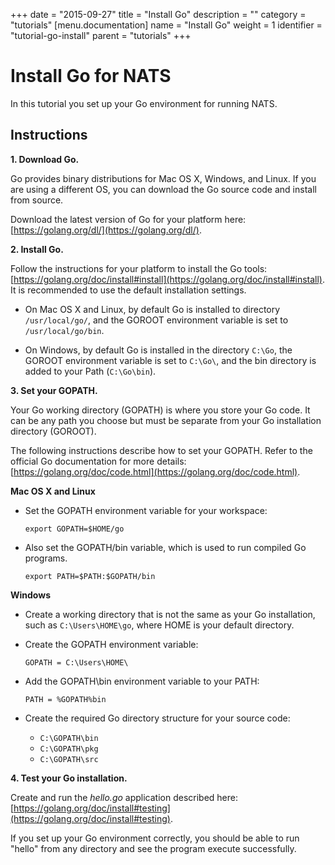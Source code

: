+++
date = "2015-09-27"
title = "Install Go"
description = ""
category = "tutorials"
[menu.documentation]
  name = "Install Go"
  weight = 1
  identifier = "tutorial-go-install"
  parent = "tutorials"
+++

# Install Go for NATS

In this tutorial you set up your Go environment for running NATS.

## Instructions

**1. Download Go.**

Go provides binary distributions for Mac OS X, Windows, and Linux. If you are using a different OS, you can download the Go source code and install from source.

Download the latest version of Go for your platform here: [https://golang.org/dl/](https://golang.org/dl/).

**2. Install Go.**

Follow the instructions for your platform to install the Go tools: [https://golang.org/doc/install#install](https://golang.org/doc/install#install). It is recommended to use the default installation settings.

- On Mac OS X and Linux, by default Go is installed to directory `/usr/local/go/`, and the GOROOT environment variable is set to `/usr/local/go/bin`.

- On Windows, by default Go is installed in the directory `C:\Go`, the GOROOT environment variable is set to `C:\Go\`, and the bin directory is added to your Path (`C:\Go\bin`).

**3. Set your GOPATH.**

Your Go working directory (GOPATH) is where you store your Go code. It can be any path you choose but must be separate from your Go installation directory (GOROOT).

The following instructions describe how to set your GOPATH. Refer to the official Go documentation for more details: [https://golang.org/doc/code.html](https://golang.org/doc/code.html).

**Mac OS X and Linux**

- Set the GOPATH environment variable for your workspace:

	```
	export GOPATH=$HOME/go
	```

- Also set the GOPATH/bin variable, which is used to run compiled Go programs.

	```
	export PATH=$PATH:$GOPATH/bin
	```

**Windows**

- Create a working directory that is not the same as your Go installation, such as `C:\Users\HOME\go`, where HOME is your default directory.

- Create the GOPATH environment variable:

	```
	GOPATH = C:\Users\HOME\
	```

- Add the GOPATH\bin environment variable to your PATH:

	```
	PATH = %GOPATH%bin
	```

- Create the required Go directory structure for your source code:

	- `C:\GOPATH\bin`
	- `C:\GOPATH\pkg`
	- `C:\GOPATH\src`

**4. Test your Go installation.**

Create and run the *hello.go* application described here: [https://golang.org/doc/install#testing](https://golang.org/doc/install#testing).

If you set up your Go environment correctly, you should be able to run "hello" from any directory and see the program execute successfully.
